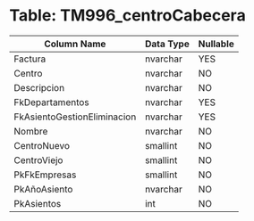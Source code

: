 # Table: TM996_centroCabecera

| Column Name | Data Type | Nullable |
|-------------|-----------|----------|
| Factura | nvarchar | YES |
| Centro | nvarchar | NO |
| Descripcion | nvarchar | NO |
| FkDepartamentos | nvarchar | YES |
| FkAsientoGestionEliminacion | nvarchar | YES |
| Nombre | nvarchar | NO |
| CentroNuevo | smallint | NO |
| CentroViejo | smallint | NO |
| PkFkEmpresas | smallint | NO |
| PkAñoAsiento | nvarchar | NO |
| PkAsientos | int | NO |
